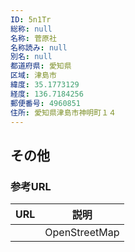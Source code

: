 ```yaml
---
ID: 5n1Tr
総称: null
名称: 菅原社
名称読み: null
別名: null
都道府県: 愛知県
区域: 津島市
緯度: 35.1773129
経度: 136.7184256
郵便番号: 4960851
住所: 愛知県津島市神明町１４
---
```


## その他

### 参考URL

| URL | 説明          |
| --- | ------------- |
|     | OpenStreetMap |
